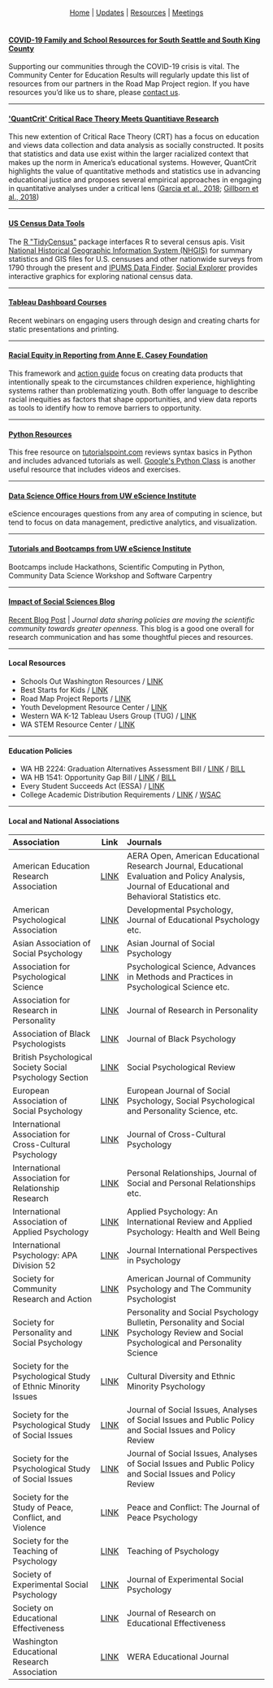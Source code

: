 <p align="center">
 <a href="https://scools.github.io/Home/">Home</a>  |
 <a href="https://scools.github.io/Updates/">Updates</a>  |
 <a href="https://scools.github.io/Resources/">Resources</a>  |
 <a href="https://scools.github.io/Meetings/">Meetings</a>
<br><br>
</p>

#### [COVID-19 Family and School Resources for South Seattle and South King County](https://roadmapproject.org/road-map-project-covid-19-resources/)
Supporting our communities through the COVID-19 crisis is vital. The Community Center for Education Results will regularly update this list of resources from our partners in the Road Map Project region. If you have resources you’d like us to share, please [contact us](communications@ccedresults.org).

***

#### ['QuantCrit' Critical Race Theory Meets Quantitiave Research](https://github.com/scools/Resources/blob/master/Garcia%20et%20al%202018%20QuantCrit.pdf)
This new extention of Critical Race Theory (CRT) has a focus on education and views data collection and data analysis as socially constructed. It posits that statistics and data use exist within the larger racialized context that makes up the norm in America’s educational systems. However, QuantCrit highlights the value of quantitative methods and statistics use in advancing educational justice and proposes several empirical approaches in engaging in quantitative analyses under a critical lens ([Garcia et al., 2018](https://github.com/scools/Resources/blob/master/Garcia%20et%20al%202018%20QuantCrit.pdf); [Gillborn et al., 2018](https://github.com/scools/Resources/blob/master/Gillborn%20et%20al%202018%20QuantCrit.pdf))

***

#### [US Census Data Tools](https://www.census.gov/data/data-tools.html)
The [R "TidyCensus"](https://walkerke.github.io/tidycensus/) package interfaces R to several census apis. Visit [National Historical Geographic Information System (NHGIS)](https://www.nhgis.org/user-resources/project-description) for summary statistics and GIS files for U.S. censuses and other nationwide surveys from 1790 through the present and [IPUMS Data Finder](https://data2.nhgis.org/main?_ga=2.3894712.900773086.1542316306-33216597.1542316306). [Social Explorer](https://www.socialexplorer.com/) provides interactive graphics for exploring national census data.

***
#### [Tableau Dashboard Courses](https://www.tableau.com/learn/series/dashboards?utm_campaign=2017049_EGCore_IHWEB_USCA_en-US_2019-05-14_T3-Dashboard-Series&utm_medium=Email&utm_source=Eloqua&domain=ccedresults.org&eid=CTBLS000018589347&elqTrackId=73c03a9144ca4a979114e5ef4a132975&elq=1af162b325cb4d60a02bc488e650e233&elqaid=37095&elqat=1&elqCampaignId=35654)
Recent webinars on engaging users through design and creating charts for static presentations and printing.

***

#### [Racial Equity in Reporting from Anne E. Casey Foundation](http://www.racialequitytools.org/resourcefiles/morerace.pdf)
This framework and [action guide](http://www.aecf.org/resources/race-equity-and-inclusion-action-guide/) focus on creating data products that intentionally speak to the circumstances children experience, highlighting systems rather than problematizing youth. Both offer language to describe racial inequities as factors that shape opportunities, and view data reports as tools to identify how to remove barriers to opportunity.

***

#### [Python Resources](https://www.tutorialspoint.com/python/index.htm)
This free resource on [tutorialspoint.com](https://www.tutorialspoint.com/python/index.htm) reviews syntax basics in Python and includes advanced tutorials as well. [Google's Python Class](https://developers.google.com/edu/python/) is another useful resource that includes videos and exercises.

***

#### [Data Science Office Hours from UW eScience Institute](http://escience.washington.edu/office-hours/#eScienceDataScientists)
eScience encourages questions from any area of computing in science, but tend to focus on data management, predictive analytics, and visualization.

***

#### [Tutorials and Bootcamps from UW eScience Institute](http://escience.washington.edu/education/tutorials-and-bootcamps/)
Bootcamps include Hackathons, Scientific Computing in Python, Community Data Science Workshop and Software Carpentry

***

#### [Impact of Social Sciences Blog](http://blogs.lse.ac.uk/impactofsocialsciences/)
[Recent Blog Post](http://blogs.lse.ac.uk/impactofsocialsciences/2018/06/14/journal-data-sharing-policies-are-moving-the-scientific-community-towards-greater-openness-but-clearly-more-work-remains/) | *Journal data sharing policies are moving the scientific community towards greater openness*. This blog is a good one overall for research communication and has some thoughtful pieces and resources.

***

#### Local Resources	
* Schools Out Washington Resources / [LINK](https://www.schoolsoutwashington.org/pages/quality-training)			
* Best Starts for Kids / [LINK](http://kingcounty.gov/depts/community-human-services/initiatives/best-starts-for-kids.aspx )		
* Road Map Project Reports / [LINK](http://www.roadmapproject.org/data-center/reports/)			
* Youth Development Resource Center / [LINK](https://ydekc.org/resource-center/)			
* Western WA K-12 Tableau Users Group (TUG) / [LINK](https://community.tableau.com/groups/western-washington-k-12)			
* WA STEM Resource Center / [LINK](http://www.washingtonstem.org/Resource-Hub/STEM-Education-Research/?Sort=Date#.Wout9ainHIU)		

***

#### Education Policies				
* WA HB 2224: Graduation Alternatives Assessment Bill / [LINK](http://www.k12.wa.us/Communications/PressReleases2017/PathwaysAssessmentBill.aspx) / [BILL](	http://app.leg.wa.gov/billsummary?BillNumber=2224&Year=2017v)
* WA HB 1541: Opportunity Gap Bill / [LINK](http://educationvoters.org/2016/06/02/summary-of-opportunity-gap-house-bill-1541/ ) / [BILL](	http://app.leg.wa.gov/billsummary?BillNumber=1541&Year=2015)
* Every Student Succeeds Act (ESSA) / [LINK](http://www.k12.wa.us/esea/essa/default.aspx)				
* College Academic Distribution Requirements / [LINK](http://www.wsac.wa.gov/sites/default/files/2015.CADRs.Appendix.pdf) / [WSAC](http://www.wsac.wa.gov/college-admissions)

***

#### Local and National Associations

|	Association	|	Link	|	Journals	|
| :---	|	:---:	|	:---	|
|	American Education Research Association	| [LINK](	http://www.aera.net/	)|	AERA Open, American Educational Research Journal, Educational Evaluation and Policy Analysis, Journal of Educational and Behavioral Statistics etc.	|
|	American Psychological Association	| [LINK](	http://www.apa.org	)|	Developmental Psychology,  Journal of Educational Psychology etc.	|
|	Asian Association of Social Psychology	| [LINK](	http://www.asiansocialpsych.org/	)|	Asian Journal of Social Psychology	|
|	Association for Psychological Science	| [LINK](	http://www.psychologicalscience.org/	)|	Psychological Science, Advances in Methods and Practices in Psychological Science etc.	|
|	Association for Research in Personality	| [LINK](	http://www.personality-arp.org/	)|	Journal of Research in Personality	|
|	Association of Black Psychologists	| [LINK](	http://www.abpsi.org/	)|	Journal of Black Psychology	|
|	British Psychological Society Social Psychology Section	| [LINK](	http://www.bps.org.uk/	)|	Social Psychological Review	|
|	European Association of Social Psychology	| [LINK](	http://www.easp.eu/	)|	European Journal of Social Psychology, Social Psychological and Personality Science, etc.	|
|	International Association for Cross-Cultural Psychology	| [LINK](	http://www.iaccp.org/	)|	Journal of Cross-Cultural Psychology	|
|	International Association for Relationship Research	| [LINK](	http://www.iarr.org/	)|	Personal Relationships, Journal of Social and Personal Relationships etc.	|
|	International Association of Applied Psychology	| [LINK](	http://www.iaapsy.org/	)|	Applied Psychology: An International Review and Applied Psychology: Health and Well Being	|
|	International Psychology: APA Division 52	| [LINK](	http://www.div52.org/	)|	Journal International Perspectives in Psychology	|
|	Society for Community Research and Action	| [LINK](	http://www.scra27.org/	)|	American Journal of Community Psychology and The Community Psychologist	|
|	Society for Personality and Social Psychology	| [LINK](	http://www.spsp.org/	)|	Personality and Social Psychology Bulletin, Personality and Social Psychology Review and Social Psychological and Personality Science	|
|	Society for the Psychological Study of Ethnic Minority Issues	| [LINK](	http://www.division45.org/	)|	Cultural Diversity and Ethnic Minority Psychology	|
|	Society for the Psychological Study of Social Issues	| [LINK](	http://www.spssi.org/	)|	Journal of Social Issues, Analyses of Social Issues and Public Policy and Social Issues and Policy Review	|
|	Society for the Psychological Study of Social Issues	| [LINK](	http://www.spssi.org/	)|	Journal of Social Issues, Analyses of Social Issues and Public Policy and Social Issues and Policy Review	|
|	Society for the Study of Peace, Conflict, and Violence	| [LINK](	http://www.peacepsych.org/	)|	Peace and Conflict: The Journal of Peace Psychology	|
|	Society for the Teaching of Psychology	| [LINK](	http://www.teachpsych.org/	)|	Teaching of Psychology	|
|	Society of Experimental Social Psychology	| [LINK](	http://www.sesp.org/	)|	Journal of Experimental Social Psychology	|
| Society on Educational Effectiveness	| [LINK](	https://www.sree.org/	)|	Journal of Research on Educational Effectiveness 
| Washington Educational Research Association 	| [LINK]( http://www.wera-web.org/ )| WERA Educational Journal|
